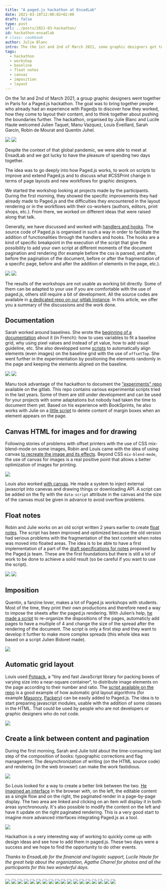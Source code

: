 ```yaml
---
title: "A paged.js hackathon at EnsadLab"
date: 2021-03-18T12:00:02+02:00
draft: false
type: post
url: ../posts/2021-03-hackathon/
id: hackathon-ensadlab
# class: cookbook
author: Julie Blanc
intro: The the 1st and 2nd of March 2021, some graphic designers got together for a Paged.js hackathon in Paris.
tags:
  - hackathon
  - workshop
  - baseline
  - float notes
  - canvas
  - imposition
  - layout
---
```


On the 1st and 2nd of March 2021, a group graphic designers went together in Paris for a Paged.js hackathon. The goal was to bring together people who already had an experience with Pagedjs to discover how they worked, how they come to layout their content, and to think together about pushing the boundaries further. The hackathon, organised by Julie Blanc and Lucile Haute welcomed Julien Taquet, Manu Vazquez, Louis Éveillard, Sarah Garcin, Robin de Mourat and Quentin Juhel.

![](/images/9J1A5482_retouch.jpg)
![](/images/9J1A5333_retouch.jpg)

Despite the context of that global pandemic, we were able to meet at EnsadLab and we got lucky to have the pleasure of spending two days together.

The idea was to go deeply into how Paged.js works, to work on scripts to improve and extend Paged.js and to discuss what #CSSPrint change in terms of page layouts and new workflows for graphic designers.

We started the workshop looking at projects made by the participants. During the first morning, they showed the specific improvements they had already made to Paged.js and the difficulties they encountered in the layout rendering or in the workflows with their co-workers (authors, editors, print shops, etc.). From there, we worked on different ideas that were raised along that talk.

Generally, we have discussed and worked with [handlers and hooks](https://www.pagedjs.org/documentation/11-hooks/). The source code of Paged.js is organised in such a way in order to facilitate the addition of functionalities through the handlers and hooks. The hooks are a kind of specific breakpoint in the execution of the script that give the possibility to add your own script at different moments of the document pagination and rendering (for example before the css is parsed, and after, before the pagination of the document, before or after the fragmentation of a specific page, before and after the addition of elements in the page, etc.).

![](/images/9J1A5203_retouch.jpg)
![](/images/9J1A5476_retouch.jpg)

The results of the workshops are not usable as working bit directly. Some of them can be adapted to your use if you are comfortable with the use of paged.js, others still require a bit of development. All the source codes are available in [a dedicated repo on our gitlab instance](https://gitlab.pagedmedia.org/julientaq/hackathon-mars-2021). In this article, we offer you a summary of the discussions and the work done.

## Documentation

Sarah worked around baselines. She wrote the [beginning of a documentation](https://gitlab.pagedmedia.org/julientaq/hackathon-mars-2021/blob/master/baseline-experiment_sarah/baseline-documentation.md) about it (in French): how to uses variables to fit a baseline grid, why using pixel values and instead of pt value, how to add visual guideline, etc. She also developped some [scripts](https://gitlab.pagedmedia.org/julientaq/hackathon-mars-2021/tree/master/baseline-experiment_sarah) to automatically align elements (even images) on the baseline grid with the use of `offsetTop`. She went further in the experimentation by positioning the elements randomly in the page and keeping the elements aligned on the baseline.

![](/images/9J1A5322_retouch.jpg)
![](/images/baseline.png)

Manu took advantage of the hackathon to document the ["experiments" repo](https://gitlab.pagedmedia.org/tools/experiments) available on the gitlab. This repo contains various experimental scripts tried in the last years. Some of them are still under development and can be used for your projects with some adaptations but nobody had taken the time to document them yet. Based on his experience with BookSprints, he also works with Julie on a [little script](https://gitlab.pagedmedia.org/julientaq/hackathon-mars-2021/tree/master/delete-margin-content_manu) to delete content of margin boxes when an element appears on the page.

## Canvas HTML for images and for drawing

Following stories of problems with offset printers with the use of CSS mix-blend-mode on some images, Robin and Louis came with the idea of using canvas [to recreate the image and its effects](https://gitlab.pagedmedia.org/julientaq/hackathon-mars-2021/tree/master/blend-modes). Beyond CSS `mix-blend-mode`, the use of canvas for images is a real positive point that allows a better optimization of images for printing.

![](/images/9J1A5636_retouch.jpg)

Louis also worked [with canvas](https://gitlab.pagedmedia.org/julientaq/hackathon-mars-2021/tree/master/canvas_embedding-louis). He made a system to inject external javascript into canevas and drawing things or downloading API. A script can be added on the fly with the `data-script` attribute in the canvas and the size of the canvas must be given in advance to avoid overflow problems.

## Float notes

Robin and Julie works on an old script written 2 years earlier to create [float notes](https://gitlab.pagedmedia.org/julientaq/hackathon-mars-2021/tree/master/notes-float). The script has been improved and optimized because the old version had serious problems with the fragmentation of the text content when notes was moved into floated areas. The idea is to be able to have a first implementation of a part of the [draft specifications for notes](https://github.com/w3c/css-print/issues/3) proposed by the Paged.js team. These are the first foundations but there is still a lot of work to be done to achieve a solid result (so be careful if you want to use the script).

![](/images/9J1A5473_retouch.jpg)
![](/images/float-notes.png)

## Imposition

Quentin, a fanzine lover, makes a lot of Paged.js workshops with students. Most of the time, they print their own productions and therefore need a way to impose the sheets after the paged.js rendering. With Julien’s help, [he made a script](https://gitlab.pagedmedia.org/julientaq/hackathon-mars-2021/tree/master/imposition_quentin_juhel) to re-organize the dispositions of the pages, automaticly add pages to have a multiple of 4 and change the size of the spread after the rendering of the document. The script is only a first step and they want to develop it further to make more complex spreads (this whole idea was based on a script Julien Bidoret made).

![](/images/9J1A5506_retouch.jpg)

## Automatic grid layout

Louis used [Potpack](https://mapbox.github.io/potpack/), a “tiny and fast JavaScript library for packing boxes of varying size into a near-square container“, to distribute image elements on the page according to their number and ratio. The [script available on the repo](https://gitlab.pagedmedia.org/julientaq/hackathon-mars-2021/tree/master/auto_layout_images-louis) is a good example of how automatic grid layout algorithms (for example [Masonry](https://masonry.desandro.com/), [Packery](https://packery.metafizzy.co/)) can be easily added to Paged.js. The idea is to start preparing javascript modules, usable with the addition of some classes in the HTML. That could be used by people who are not developers or graphic designers who do not code.

![](/images/9J1A5002_retouch.jpg)

## Create a link between content and pagination

During the first morning, Sarah and Julie told about the time-consuming last step of the composition of books: typographic corrections and flag management. The desynchronization of writing (on the HTML source code) and rendering (in the web browser) can make the work fastidious.

![](/images/paged-editor.png)

So Louis looked for a way to create a better link between the two. [He imagined an interface](https://gitlab.pagedmedia.org/julientaq/hackathon-mars-2021/tree/master/paged_editor-louis) in the browser with, on the left, the editable content as a single flow and on the right, the paginated render in a page-by-page display. The two area are linked and clicking on an item will display it in both areas synchronously. It's also possible to modify the content on the left and have it update on the right paginated rendering. This is a very good start to imagine more advanced interfaces integrating Paged.js as a tool.

![](/images/montage-1.png)

Hackathon is a very interesting way of working to quickly come up with design ideas and see how to add them in paged.js. These two days were a success and we hope to find the opportunity to do other events.

_Thanks to EnsadLab for the financial and logistic support, Lucile Haute for the great help about the organization, Agathe Charrel for photos and all the participants for this two wonderful days._

<hr>

![](/images/9J1A5546_retouch.jpg)
![](/images/9J1A5566_retouch.jpg)
![](/images/9J1A5614_retouch.jpg)
![](/images/9J1A5465_retouch.jpg)
![](/images/9J1A5511_retouch.jpg)
![](/images/9J1A5115_retouch.jpg)
![](/images/9J1A5299_retouch.jpg)
![](/images/9J1A5370_retouch.jpg)
![](/images/9J1A5382_retouch.jpg)
![](/images/9J1A5157_retouch.jpg)
![](/images/9J1A5257_retouch.jpg)
![](/images/9J1A5303_retouch.jpg)
![](/images/9J1A5390_retouch.jpg)
![](/images/9J1A5419_retouch.jpg)
![](/images/9J1A5430_retouch.jpg)
![](/images/9J1A5537_retouch.jpg)
![](/images/9J1A5539_retouch.jpg)
![](/images/9J1A5716_retouch.jpg)

